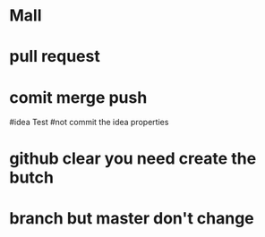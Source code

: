 # Mall
# pull request
# comit  merge push


#idea Test
#not commit the idea properties

#  github clear   you  need create the butch


# branch  but master don't change